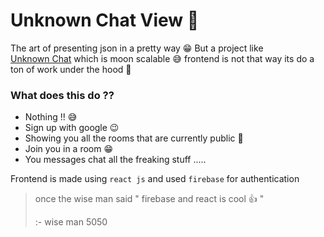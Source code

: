 # Unknown Chat View 👀

The art of presenting json in a pretty way 😁 But a project like <a href="https://unknown-chat.netlify.app">Unknown Chat</a> which is moon scalable 😅 frontend is not that way its do a ton of work under the hood 💪



### What does this do ??

* Nothing !! 😅
* Sign up with google 😉
* Showing you all the rooms that are currently public 📢
* Join you in a room 😁
* You messages chat all the freaking stuff .....



Frontend is made using `react js` and used `firebase` for authentication



> once the wise man said " firebase and react is cool 👍 "
>
> :- wise man 5050 



